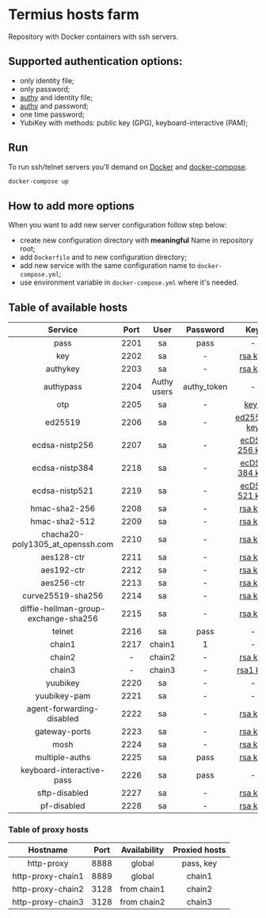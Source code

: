 # Termius hosts farm

Repository with Docker containers with ssh servers.

## Supported authentication options:

- only identity file;
- only password;
- [authy](https://www.authy.com) and identity file;
- [authy](https://www.authy.com) and password;
- one time password;
- YubiKey with methods: public key (GPG), keyboard-interactive (PAM);

## Run

To run ssh/telnet servers you'll demand on [Docker](https://www.docker.com)
and [docker-compose](https://pypi.python.org/pypi/docker-compose).

```bash
docker-compose up
```

## How to add more options

When you want to add new server configuration follow step below:

- create new configuration directory with **meaningful** Name in repository root;
- add `Dockerfile` and to new configuration directory;
- add new service with the same configuration name to `docker-compose.yml`;
- use environment variable in `docker-compose.yml` where it's needed.

## Table of available hosts

| Service | Port | User | Password | Key |
| :---: | :---: | :---: | :---: | :---: |
| pass | 2201 | sa | pass | - |
| key | 2202 | sa | - | [rsa key](/keys/id_rsa) |
| authykey | 2203 | sa | - | [rsa key](/keys/id_rsa) |
| authypass | 2204 | Authy users | authy_token | - |
| otp | 2205 | sa | - | [keys](/otp/keys.txt) |
| ed25519 | 2206 | sa | - | [ed25519 key](/keys/id_ed25519) |
| ecdsa-nistp256 | 2207 | sa | - | [ecDSA 256 key](/keys/id_ecdsa_nistp256) |
| ecdsa-nistp384 | 2218 | sa | - | [ecDSA 384 key](/keys/id_ecdsa_nistp384) |
| ecdsa-nistp521 | 2219 | sa | - | [ecDSA 521 key](/keys/id_ecdsa_nistp521) |
| hmac-sha2-256 | 2208 | sa | - | [rsa key](/keys/id_rsa) |
| hmac-sha2-512 | 2209 | sa | - | [rsa key](/keys/id_rsa) |
| chacha20-poly1305_at_openssh.com | 2210 | sa | - | [rsa key](/keys/id_rsa) |
| aes128-ctr | 2211 | sa | - | [rsa key](/keys/id_rsa) |
| aes192-ctr | 2212 | sa | - | [rsa key](/keys/id_rsa) |
| aes256-ctr | 2213 | sa | - | [rsa key](/keys/id_rsa) |
| curve25519-sha256 | 2214 | sa | - | [rsa key](/keys/id_rsa) |
| diffie-hellman-group-exchange-sha256 | 2215 | sa | - | [rsa key](/keys/id_rsa) |
| telnet | 2216 | sa | pass | - |
| chain1 | 2217 | chain1 | 1 | - |
| chain2 | - | chain2 | - | [rsa key](/keys/id_rsa) |
| chain3 | - | chain3 | - | [rsa1 key](/keys/id_rsa1) |
| yuubikey | 2220 | sa | - | - |
| yuubikey-pam | 2221 | sa | - | - |
| agent-forwarding-disabled | 2222 | sa | - | [rsa key](/keys/id_rsa) |
| gateway-ports | 2223 | sa | - | [rsa key](/keys/id_rsa) |
| mosh | 2224 | sa | - | [rsa key](/keys/id_rsa) |
| multiple-auths | 2225 | sa | pass | [rsa key](/keys/id_rsa) |
| keyboard-interactive-pass | 2226 | sa | pass | - |
| sftp-disabled | 2227 | sa | - | [rsa key](/keys/id_rsa) |
| pf-disabled | 2228 | sa | - | [rsa key](/keys/id_rsa) |

### Table of proxy hosts

| Hostname          |  Port | Availability | Proxied hosts |
| :---:             | :---: | :---:        | :---:         |
| http-proxy        |  8888 | global       | pass, key     |
| http-proxy-chain1 |  8889 | global       | chain1        |
| http-proxy-chain2 |  3128 | from chain1  | chain2        |
| http-proxy-chain3 |  3128 | from chain2  | chain3        |
